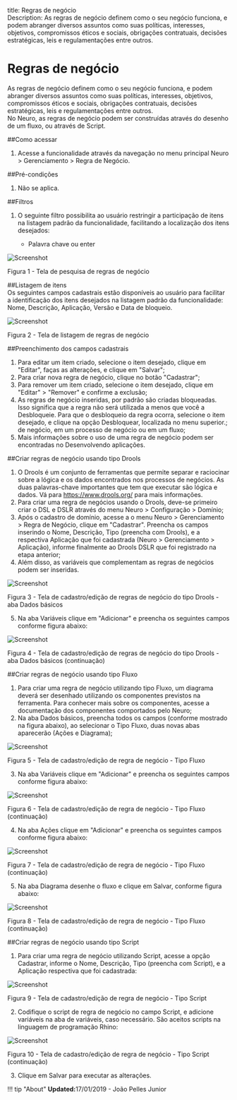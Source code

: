 title: Regras de negócio    
Description: As regras de negócio definem como o seu negócio funciona, e podem abranger diversos assuntos como suas políticas, interesses, objetivos, compromissos éticos e sociais, obrigações contratuais, decisões estratégicas, leis e regulamentações entre outros.   

# Regras de negócio  

As regras de negócio definem como o seu negócio funciona, e podem abranger diversos assuntos como suas políticas, interesses, objetivos, compromissos éticos e sociais, obrigações contratuais, decisões estratégicas, leis e regulamentações entre outros.    
No Neuro, as regras de negócio podem ser construídas através do desenho de um fluxo, ou através de Script.      

##Como acessar  

1.	Acesse a funcionalidade através da navegação no menu principal Neuro > Gerenciamento > Regra de Negócio.      

##Pré-condições

1.	Não se aplica.    

##Filtros

1.	O seguinte filtro possibilita ao usuário restringir a participação de itens na listagem padrão da funcionalidade, facilitando a localização dos itens desejados:

    *  Palavra chave ou enter    

![Screenshot](images/business-rule-filter.png)

Figura 1 - Tela de pesquisa de regras de negócio    

##Listagem de itens    
Os seguintes campos cadastrais estão disponíveis ao usuário para facilitar a identificação dos itens desejados na listagem padrão da funcionalidade: Nome, Descrição, Aplicação, Versão e Data de bloqueio.    

![Screenshot](images/business-rule-item.png) 

Figura 2 - Tela de listagem de regras de negócio  

##Preenchimento dos campos cadastrais

  1. Para editar um item criado, selecione o item desejado, clique em "Editar", faças as alterações, e clique em "Salvar";    
  2. Para criar nova regra de negócio, clique no botão "Cadastrar";    
  3. Para remover um item criado, selecione o item desejado, clique em "Editar" > "Remover" e confirme a exclusão;    
  4. As regras de negócio inseridas, por padrão são criadas bloqueadas. Isso significa que a regra não será utilizada a menos que você a Desbloqueie. Para que o desbloqueio da regra ocorra, selecione o item desejado, e clique na opção Desbloquear, localizada no menu superior.; de negócio, em um processo de negócio ou em um fluxo;    
  5. Mais informações sobre o uso de uma regra de negócio podem ser encontradas no Desenvolvendo aplicações.    


##Criar regras de negócio usando tipo Drools

  1. O Drools é um conjunto de ferramentas que permite separar e raciocinar sobre a lógica e os dados encontrados nos processos de negócios. As duas palavras-chave importantes que tem que executar são lógica e dados. Vá para https://www.drools.org/ para mais informações.    
  2. Para criar uma regra de negócios usando o Drools, deve-se primeiro criar o DSL e DSLR através do menu Neuro > Configuração > Domínio;    
  3. Após o cadastro de domínio, acesse a o menu Neuro > Gerenciamento > Regra de Negócio, clique em "Cadastrar".  Preencha os campos inserindo o Nome, Descrição, Tipo (preencha com Drools), e a respectiva Aplicação que foi cadastrada (Neuro > Gerenciamento > Aplicação), informe finalmente ao Drools DSLR que foi registrado na etapa anterior;    
  4. Além disso, as variáveis que complementam as regras de negócios podem ser inseridas.    

   ![Screenshot](images/business-rule-drools.png)
   
   Figura 3 - Tela de cadastro/edição de regras de negócio do tipo Drools - aba Dados básicos    

  5. Na aba Variáveis clique em "Adicionar" e preencha os seguintes campos conforme figura abaixo:  

![Screenshot](images/business-rule-variables.png)

Figura 4 - Tela de cadastro/edição de regras de negócio do tipo Drools - aba Dados básicos (continuação)  

##Criar regras de negócio usando tipo Fluxo

  1. Para criar uma regra de negócio utilizando tipo Fluxo, um diagrama deverá ser desenhado utilizando os componentes previstos na ferramenta. Para conhecer mais sobre os componentes, acesse a documentação dos componentes comportados pelo Neuro;    
  2. Na aba Dados básicos, preencha todos os campos (conforme mostrado na figura abaixo), ao selecionar o Tipo Fluxo, duas novas abas aparecerão (Ações e Diagrama);  

   ![Screenshot](images/business-rule-flow.png)  
    
   Figura 5 - Tela de cadastro/edição de regra de negócio - Tipo Fluxo  

  3. Na aba Variáveis clique em "Adicionar" e preencha os seguintes campos conforme figura abaixo:    

   ![Screenshot](images/business-rule-flowType.png)
   
   Figura 6 - Tela de cadastro/edição de regra de negócio - Tipo Fluxo (continuação)   

  4. Na aba Ações clique em "Adicionar" e preencha os seguintes campos conforme figura abaixo:    

   ![Screenshot](images/business-rule-flowType2.png)
    
   Figura 7 - Tela de cadastro/edição de regra de negócio - Tipo Fluxo (continuação)    

  5. Na aba Diagrama desenhe o fluxo e clique em Salvar, conforme figura abaixo:  

![Screenshot](images/business-rule-flowType3.png)

Figura 8 - Tela de cadastro/edição de regra de negócio - Tipo Fluxo (continuação)  

##Criar regras de negócio usando tipo Script    

  1. Para criar uma regra de negócio utilizando Script, acesse a opção Cadastrar, informe o Nome, Descrição, Tipo (preencha com Script), e a Aplicação respectiva que foi cadastrada:    

   ![Screenshot](images/business-rule-script.png)
    
   Figura 9 - Tela de cadastro/edição de regra de negócio - Tipo Script    

  2. Codifique o script de regra de negócio no campo Script, e adicione variáveis na aba de variáveis, caso necessário. São aceitos scripts na linguagem de programação Rhino:  

   ![Screenshot](images/business-rule-script2.png)
    
   Figura 10 - Tela de cadastro/edição de regra de negócio - Tipo Script (continuação)    

  3. Clique em Salvar para executar as alterações.    

!!! tip "About"
    <b>Updated:</b>17/01/2019 - João Pelles Junior

